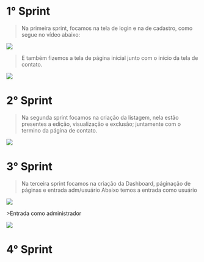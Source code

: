  # 1° Sprint
 > Na primeira sprint, focamos na tela de login e na de cadastro, como segue no vídeo abaixo:
 <p align="">
  <img src="https://github.com/TechForce-ADS/imagens/blob/main/video1.gif">
 </p>
 
 > E também fizemos a tela de página inicial junto com o início da tela de contato.
  <p align="">
  <img src="https://github.com/TechForce-ADS/imagens/blob/main/video2.gif">
 </p>
 
 # 2° Sprint
 > Na segunda sprint focamos na criação da listagem, nela estão presentes a edição, visualização e exclusão; juntamente com o termino da página de contato.
 <p align="">
 <img src="https://github.com/TechForce-ADS/imagens/blob/main/video3.gif">
 </p>
 
 # 3° Sprint
 > Na terceira sprint focamos na criação da Dashboard, páginação de páginas e entrada adm/usuário
 > Abaixo temos a entrada como usuário
 <p align="">
 <img src="https://github.com/TechForce-ADS/imagens/blob/main/video3s1.gif">
 </p>
 >Entrada como administrador
 <p align="">
 <img src="https://github.com/TechForce-ADS/imagens/blob/main/video3s2.gif">
 </p>
 
 # 4° Sprint
